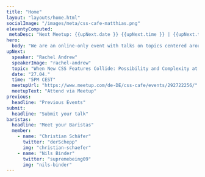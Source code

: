 ```yaml
---
title: "Home"
layout: "layouts/home.html"
socialImage: "/images/meta/css-cafe-matthias.png"
eleventyComputed:
 metaDesc: "Next Meetup: {{upNext.date }} {{upNext.time }} | {{upNext.topic}} by {{upNext.speaker}}"
hero:
  body: "We are an online-only event with talks on topics centered around CSS."
upNext:
  speaker: "Rachel Andrew"
  speakerImage: "rachel-andrew"
  topic: "When New CSS Features Collide: Possibility and Complexity at the Intersections"
  date: "27.04."
  time: "5PM CEST"
  meetupUrl: "https://www.meetup.com/de-DE/css-cafe/events/292722256/"
  meetupText: "Attend via Meetup"
previous:
  headline: "Previous Events"
submit:
  headline: "Submit your talk"
baristas:
  headline: "Meet your Baristas"
  member:
    - name: "Christian Schäfer"
      twitter: "derSchepp"
      img: "christian-schaefer"
    - name: "Nils Binder"
      twitter: "supremebeing09"
      img: "nils-binder"
---
```

